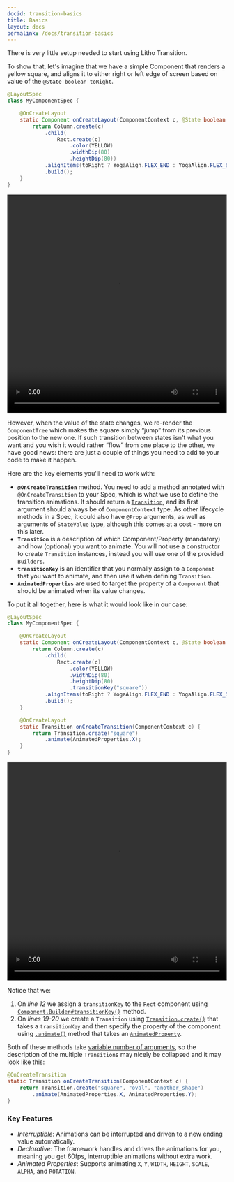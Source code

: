 ```yaml
---
docid: transition-basics
title: Basics
layout: docs
permalink: /docs/transition-basics
---
```


There is very little setup needed to start using Litho Transition.

To show that, let's imagine that we have a simple Component that renders a yellow square, and aligns it to either right or left edge of screen based on value of the `@State boolean toRight`.

```java
@LayoutSpec
class MyComponentSpec {

    @OnCreateLayout
    static Component onCreateLayout(ComponentContext c, @State boolean toLeft) {
        return Column.create(c)
            .child(
                Rect.create(c)
                    .color(YELLOW)
                    .widthDip(80)
                    .heightDip(80))
            .alignItems(toRight ? YogaAlign.FLEX_END : YogaAlign.FLEX_START)
            .build();
    }
}
```

<video loop autoplay class="video" style="width: 100%; height: 500px;">
  <source type="video/webm" src="/static/videos/transitions/basics1.webm"></source>
  <p>Your browser does not support the video element.</p>
</video>

However, when the value of the state changes, we re-render the `ComponentTree` which makes the square simply “jump” from its previous position to the new one. If such transition between states isn't what you want and you wish it would rather “flow” from one place to the other, we have good news: there are just a couple of things you need to add to your code to make it happen.

Here are the key elements you'll need to work with:

* **`@OnCreateTransition`** method. You need to add a method annotated with `@OnCreateTransition` to your Spec, which is what we use to define the transition animations. It should return a [`Transition`](/javadoc/com/facebook/litho/Transition), and its first argument should always be of `ComponentContext` type. As other lifecycle methods in a Spec, it could also have `@Prop` arguments, as well as arguments of `StateValue` type, although this comes at a cost - more on this later.
* **`Transition`** is a description of which Component/Property (mandatory) and how (optional) you want to animate. You will not use a constructor to create `Transition` instances, instead you will use one of the provided `Builder`s.
* **`transitionKey`** is an identifier that you normally assign to a `Component` that you want to animate, and then use it when defining `Transition`.
* **`AnimatedProperties`** are used to target the property of a `Component` that should be animated when its value changes.

To put it all together, here is what it would look like in our case:

```java
@LayoutSpec
class MyComponentSpec {

    @OnCreateLayout
    static Component onCreateLayout(ComponentContext c, @State boolean toLeft) {
        return Column.create(c)
            .child(
                Rect.create(c)
                    .color(YELLOW)
                    .widthDip(80)
                    .heightDip(80)
                    .transitionKey("square"))
            .alignItems(toRight ? YogaAlign.FLEX_END : YogaAlign.FLEX_START)
            .build();
    }

    @OnCreateLayout
    static Transition onCreateTransition(ComponentContext c) {
        return Transition.create("square")
            .animate(AnimatedProperties.X);
    }
}
```

<video loop autoplay class="video" style="width: 100%; height: 500px;">
  <source type="video/webm" src="/static/videos/transitions/basics2.webm"></source>
  <p>Your browser does not support the video element.</p>
</video>

Notice that we:
1. On *line 12* we assign a `transitionKey` to the `Rect` component using [`Component.Builder#transitionKey()`](/javadoc/com/facebook/litho/Component.Builder.html#transitionKey-java.lang.String-) method.
2. On *lines 19-20* we create a `Transition` using [`Transition.create()`](/javadoc/com/facebook/litho/Transition.html#create-java.lang.String-) that takes a `transitionKey` and then specify the property of the component using [`.animate()`](/javadoc/com/facebook/litho/Transition.TransitionUnitsBuilder.html#animate-com.facebook.litho.animation.AnimatedProperty-) method that takes an [`AnimatedProperty`](/javadoc/com/facebook/litho/animation/AnimatedProperties).

Both of these methods take [variable number of arguments](/javadoc/com/facebook/litho/Transition.html#create-java.lang.String...-), so the description of the multiple `Transition`s may nicely be collapsed and it may look like this:

```java
@OnCreateTransition
static Transition onCreateTransition(ComponentContext c) {
    return Transition.create("square", "oval", "another_shape")
        .animate(AnimatedProperties.X, AnimatedProperties.Y);
}
```

### Key Features

- *Interruptible*: Animations can be interrupted and driven to a new ending value automatically.
- *Declarative*: The framework handles and drives the animations for you, meaning you get 60fps, interruptible animations without extra work.
- *Animated Properties*: Supports animating `X`, `Y`, `WIDTH`, `HEIGHT`, `SCALE`, `ALPHA`, and `ROTATION`.
